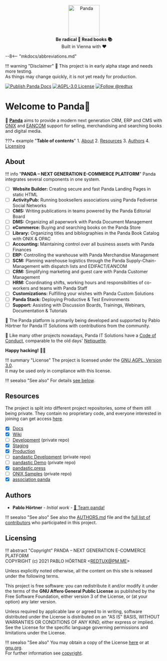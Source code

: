 <p align="center">
  <a href="https://github.com/pandainfo/panda">
    <img alt="Panda" src="https://avatars2.githubusercontent.com/u/48161788?s=100&v=4" height="100">
  </a>
<br>
  <strong>Be radical 🐼 Read books 📚</strong>
  <br />
  Built in Vienna with ❤️
</p>

<!-- Abbreviations used by MkDocs for building a glossary -->
<!-- https://squidfunk.github.io/mkdocs-material/reference/abbreviations/ -->
--8<-- "mkdocs/abbreviations.md"

!!! warning "Disclaimer"
    👷 This project is in early alpha stage and needs more testing.<br>
    As things may change quickly, it is not yet ready for production.

[![Publish Panda Docs](https://github.com/pandainfo/community/workflows/Publish%20Panda%20Docs/badge.svg)](https://github.com/pandainfo/community/actions?query=workflow%3A%22Publish+Panda+Docs%22)
[![AGPL-3.0 License](https://flat.badgen.net/github/license/pandainfo/community)](LICENSE)
[![Follow @redtux](https://flat.badgen.net//twitter/follow/redtux)](https://twitter.com/redtux)

# Welcome to Panda👋

🚀 **[Panda](https://github.com/pandainfo/community)** aims to provide a modern
next generation CRM, ERP and CMS with [ONIX] and [EANCOM] support
for selling, merchandising and searching books and digital media.

[ONIX]: https://en.wikipedia.org/wiki/ONIX_for_Books "ONIX for Books on Wikipedia"
[EANCOM]: https://en.wikipedia.org/wiki/XML/EDIFACT "XML/EDIFACT on Wikipedia"

???+ example "**Table of contents**"
    1. [About](#about)
    2. [Resources](#resources)
    3. [Authors](#authors)
    4. [Licensing](#licensing)

## About

!!! info "**PANDA – NEXT GENERATION E-COMMERCE PLATFORM**"
    Panda integrates several components in one system.

* [ ] **Website Builder:** Creating secure and fast Panda Landing Pages in static HTML
* [ ] **ActivityPub:** Running booksellers associations using Panda Fediverse Social Networks
* [ ] **CMS:** Writing publications in teams powered by the Panda Editorial Board
* [ ] **DMS:** Organizing all paperwork with Panda Document Management
* [ ] **eCommerce:** Buying and searching books on the Panda Store
* [ ] **Library:** Organizing titles and bibliographies in the Panda Book Catalog with ONIX & OPAC
* [ ] **Accounting:** Maintaining control over all business assets with Panda Finances
* [ ] **ERP:** Controlling the warehouse with Panda Merchandise Management
* [ ] **SCM:** Planning warehouse logistics through the Panda Supply-Chain-Management with dispatch lists and EDIFACT/EANCOM
* [ ] **CRM:** Simplifying marketing and guest care with Panda Customer Management
* [ ] **HRM:** Coordinating shifts, working hours and responsibilities of co-workers and teams with Panda Staff
* [ ] **Customizations:** Fulfilling your wishes with Panda Custom Solutions
* [ ] **Panda Stack:** Deploying Productive & Test Environments
* [ ] **Support:** Assisting with Discussion Boards, Trainings, Webinars, Documentation & Tutorials

👥 The Panda platform is primarily being developed and supported
by Pablo Hörtner for Panda IT Solutions
with contributions from the community.

📑 Like many other projects nowadays, Panda IT Solutions have
a [Code of Conduct], comparable to the old days' [Netiquette].

**Happy hacking!** 💜🤓

!!! summary "License"
    The project is licensed under the [GNU AGPL, Version 3.0][agpl].<br>
    It may be used only in compliance with this license.

!!! seealso "See also"
    For details [see below](#️licensing).

[code of conduct]: code-of-conduct.md "Contributor Covenant Code of Conduct"
[Netiquette]: https://tools.ietf.org/html/rfc1855 "Netiquette Guidelines from October 1995"
[agpl]: https://www.gnu.org/licenses/agpl-3.0.html "GNU Affero General Public License"

## Resources

The project is split into different project repositories, some of them still being private.
They contain no proprietary code, and everyone interested in joining can get access [here].

* [x] [Docs](https://github.com/pandainfo/community/tree/master/docs)
* [x] [Wiki](https://github.com/pandainfo/community/wiki)
* [ ] [Development](https://github.com/pandainfo/panda) (private repo)
* [x] [Staging](https://radicalbookstore.at/)
* [x] [Production](https://radicalbookstore.com)
* [ ] [pandastic Development](https://github.com/pandainfo/pandastic) (private repo)
* [ ] [pandastic Demo](https://github.com/pandainfo/pandastic.press) (private repo)
* [x] [pandastic.press](https://pandastic.press)
* [ ] [ONIX Samples](https://github.com/pandainfo/onix-files) (private repo)
* [x] [association panda](https://github.com/pandainfo/pandainfo.github.io)

[here]: https://github.com/pandainfo/community/issues/new?assignees=&labels=membership&template=membership.md&title=REQUEST%3A+New+membership+for+%3Cyour-GH-handle%3E "Request membership to 🐼 Team Panda"

## Authors

* **Pablo Hörtner** - _Initial work_ - [🐼 Team panda!](https://github.com/orgs/pandainfo/teams/panda)

!!! seealso "See also"
    See also the [AUTHORS.md](AUTHORS.md) file and the [full list of contributors](https://github.com/pandainfo/panda/contributors) who participated in this project.

## Licensing

!!! abstract "Copyright"
    PANDA – NEXT GENERATION E-COMMERCE PLATFORM<br>
    COPYRIGHT (c) 2021 PABLO HÖRTNER <<REDTUX@PM.ME>>

Unless explicitly noted otherwise, all the content on this site is released under the following terms.

This project is free software: you can redistribute it and/or modify it under the terms of the **GNU Affero General Public License** as published by the Free Software Foundation, either version 3 of the License, or (at your option) any later version.

Unless required by applicable law or agreed to in writing, software
distributed under the License is distributed on an "AS IS" BASIS,
WITHOUT WARRANTIES OR CONDITIONS OF ANY KIND, either express or implied.
See the License for the specific language governing permissions and
limitations under the License.

!!! seealso "See also"
    You may obtain a copy of the License [here](LICENSE.md) or at [gnu.org](https://www.gnu.org/licenses/agpl-3.0.html).<br>
    For further information see [copyright](copyright.md).
